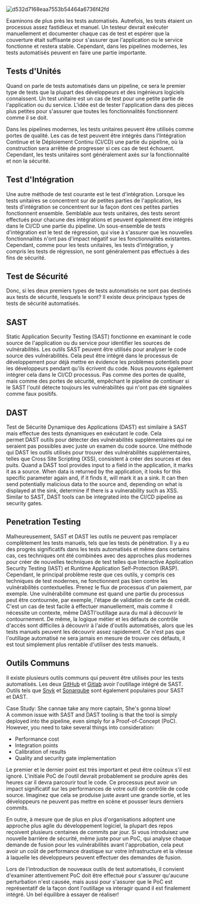 ![d532d7168eaa7553b54464a6736f42fd](https://github.com/user-attachments/assets/a67f2a0c-2a5e-4df8-a2d8-2be62a804d16)

Examinons de plus près les tests automatisés. Autrefois, les tests étaient un processus assez fastidieux et manuel. Un testeur devrait exécuter manuellement et documenter chaque cas de test et espérer que la couverture était suffisante pour s'assurer que l'application ou le service fonctionne et restera stable. Cependant, dans les pipelines modernes, les tests automatisés peuvent en faire une partie importante.

## Tests d'Unités

Quand on parle de tests automatisés dans un pipeline, ce sera le premier type de tests que la plupart des développeurs et des ingénieurs logiciels connaissent. Un test unitaire est un cas de test pour une petite partie de l'application ou du service. L'idée est de tester l'application dans des pièces plus petites pour s'assurer que toutes les fonctionnalités fonctionnent comme il se doit.

Dans les pipelines modernes, les tests unitaires peuvent être utilisés comme portes de qualité. Les cas de test peuvent être intégrés dans l'Intégration Continue et le Déploiement Continu (CI/CD) une partie du pipeline, où la construction sera arrêtée de progresser si ces cas de test échouent. Cependant, les tests unitaires sont généralement axés sur la fonctionnalité et non la sécurité.

## Test d'Intégration

Une autre méthode de test courante est le test d'intégration. Lorsque les tests unitaires se concentrent sur de petites parties de l'application, les tests d'intégration se concentrent sur la façon dont ces petites parties fonctionnent ensemble. Semblable aux tests unitaires, des tests seront effectués pour chacune des intégrations et peuvent également être intégrés dans le CI/CD une partie du pipeline. Un sous-ensemble de tests d'intégration est le test de régression, qui vise à s'assurer que les nouvelles fonctionnalités n'ont pas d'impact négatif sur les fonctionnalités existantes. Cependant, comme pour les tests unitaires, les tests d'intégration, y compris les tests de régression, ne sont généralement pas effectués à des fins de sécurité.

## Test de Sécurité

Donc, si les deux premiers types de tests automatisés ne sont pas destinés aux tests de sécurité, lesquels le sont? Il existe deux principaux types de tests de sécurité automatisés.

## SAST

Static Application Security Testing (SAST) fonctionne en examinant le code source de l'application ou du service pour identifier les sources de vulnérabilités. Les outils SAST peuvent être utilisés pour analyser le code source des vulnérabilités. Cela peut être intégré dans le processus de développement pour déjà mettre en évidence les problèmes potentiels pour les développeurs pendant qu'ils écrivent du code. Nous pouvons également intégrer cela dans le CI/CD processus. Pas comme des portes de qualité, mais comme des portes de sécurité, empêchant le pipeline de continuer si le SAST l'outil détecte toujours les vulnérabilités qui n'ont pas été signalées comme faux positifs.

## DAST

Test de Sécurité Dynamique des Applications (DAST) est similaire à SAST mais effectue des tests dynamiques en exécutant le code. Cela permet DAST outils pour détecter des vulnérabilités supplémentaires qui ne seraient pas possibles avec juste un examen du code source. Une méthode qui DAST les outils utilisés pour trouver des vulnérabilités supplémentaires, telles que Cross Site Scripting (XSS), consistent à créer des sources et des puits. Quand a DAST tool provides input to a field in the application, it marks it as a source. When data is returned by the application, it looks for this specific parameter again and, if it finds it, will mark it as a sink. It can then send potentially malicious data to the source and, depending on what is displayed at the sink, determine if there is a vulnerability such as XSS. Similar to SAST, DAST tools can be integrated into the CI/CD pipeline as security gates.

## Penetration Testing

Malheureusement, SAST et DAST les outils ne peuvent pas remplacer complètement les tests manuels, tels que les tests de pénétration. Il y a eu des progrès significatifs dans les tests automatisés et même dans certains cas, ces techniques ont été combinées avec des approches plus modernes pour créer de nouvelles techniques de test telles que Interactive Application Security Testing (IAST) et Runtime Application Self-Protection (RASP). Cependant, le principal problème reste que ces outils, y compris ces techniques de test modernes, ne fonctionnent pas bien contre les vulnérabilités contextuelles. Prenez le flux de processus d'un paiement, par exemple. Une vulnérabilité commune est quand une partie du processus peut être contournée, par exemple, l'étape de validation de carte de crédit. C'est un cas de test facile à effectuer manuellement, mais comme il nécessite un contexte, même DASTl'outillage aura du mal à découvrir le contournement. De même, la logique métier et les défauts de contrôle d'accès sont difficiles à découvrir à l'aide d'outils automatisés, alors que les tests manuels peuvent les découvrir assez rapidement. Ce n'est pas que l'outillage automatisé ne sera jamais en mesure de trouver ces défauts, il est tout simplement plus rentable d'utiliser des tests manuels.

## Outils Communs

Il existe plusieurs outils communs qui peuvent être utilisés pour les tests automatisés. Les deux [GitHub](https://github.com/features/security/code) et [Gitlab](https://docs.gitlab.com/ee/user/application_security/sast/) avoir l'outillage intégré de SAST. Outils tels que [Snyk](https://snyk.io/) et [Sonarqube](https://www.sonarqube.org/) sont également populaires pour SAST et DAST.

Case Study: She cannae take any more captain, She's gonna blow!\
A common issue with SAST and DAST tooling is that the tool is simply deployed into the pipeline, even simply for a Proof-of-Concept (PoC). However, you need to take several things into consideration:

-   Performance cost
-   Integration points
-   Calibration of results
-   Quality and security gate implementation

Le premier et le dernier point est très important et peut être coûteux s'il est ignoré. L'initiale PoC de l'outil devrait probablement se produire après des heures car il devra parcourir tout le code. Ce processus peut avoir un impact significatif sur les performances de votre outil de contrôle de code source. Imaginez que cela se produise juste avant une grande sortie, et les développeurs ne peuvent pas mettre en scène et pousser leurs derniers commits.

En outre, à mesure que de plus en plus d'organisations adoptent une approche plus agile du développement logiciel, la plupart des repos reçoivent plusieurs centaines de commits par jour. Si vous introduisez une nouvelle barrière de sécurité, même juste pour un PoC, qui analyse chaque demande de fusion pour les vulnérabilités avant l'approbation, cela peut avoir un coût de performance drastique sur votre infrastructure et la vitesse à laquelle les développeurs peuvent effectuer des demandes de fusion.

Lors de l'introduction de nouveaux outils de test automatisés, il convient d'examiner attentivement PoC doit être effectué pour s'assurer qu'aucune perturbation n'est causée, mais aussi pour s'assurer que le PoC est représentatif de la façon dont l'outillage va interagir quand il est finalement intégré. Un bel équilibre à essayer de réaliser!
